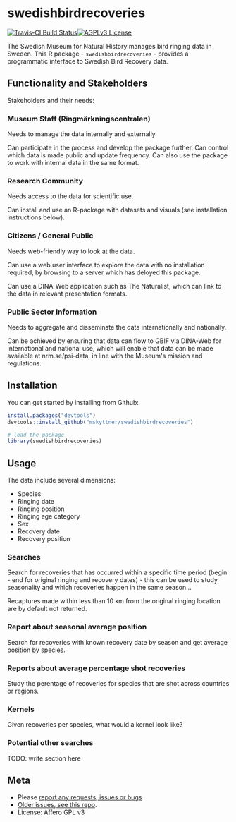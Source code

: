 
<!-- README.md is generated from README.Rmd. Please edit that file -->
swedishbirdrecoveries
=====================

[![Travis-CI Build Status](https://travis-ci.org/mskyttner/swedishbirdrecoveries.svg?branch=master)](https://travis-ci.org/mskyttner/swedishbirdrecoveries)[![AGPLv3 License](http://img.shields.io/badge/license-AGPLv3-blue.svg)](LICENSE)

The Swedish Museum for Natural History manages bird ringing data in Sweden. This R package - `swedishbirdrecoveries` - provides a programmatic interface to Swedish Bird Recovery data.

Functionality and Stakeholders
------------------------------

Stakeholders and their needs:

### Museum Staff (Ringmärkningscentralen)

Needs to manage the data internally and externally.

Can participate in the process and develop the package further. Can control which data is made public and update frequency. Can also use the package to work with internal data in the same format.

### Research Community

Needs access to the data for scientific use.

Can install and use an R-package with datasets and visuals (see installation instructions below).

### Citizens / General Public

Needs web-friendly way to look at the data.

Can use a web user interface to explore the data with no installation required, by browsing to a server which has deloyed this package.

Can use a DINA-Web application such as The Naturalist, which can link to the data in relevant presentation formats.

### Public Sector Information

Needs to aggregate and disseminate the data internationally and nationally.

Can be achieved by ensuring that data can flow to GBIF via DINA-Web for international and national use, which will enable that data can be made available at nrm.se/psi-data, in line with the Museum's mission and regulations.

Installation
------------

You can get started by installing from Github:

``` r
install.packages("devtools")
devtools::install_github("mskyttner/swedishbirdrecoveries")

# load the package
library(swedishbirdrecoveries)
```

Usage
-----

The data include several dimensions:

-   Species
-   Ringing date
-   Ringing position
-   Ringing age category
-   Sex
-   Recovery date
-   Recovery position

### Searches

Search for recoveries that has occurred within a specific time period (begin - end for original ringing and recovery dates) - this can be used to study seasonality and which recoveries happen in the same season...

Recaptures made within less than 10 km from the original ringing location are by default not returned.

### Report about seasonal average position

Search for recoveries with known recovery date by season and get average position by species.

### Reports about average percentage shot recoveries

Study the perentage of recoveries for species that are shot across countries or regions.

### Kernels

Given recoveries per species, what would a kernel look like?

### Potential other searches

TODO: write section here

Meta
----

-   Please [report any requests, issues or bugs](https://github.com/Naturhistoriska/swedishbirdrecoveries/issues) 
-   [Older issues, see this repo](https://github.com/mskyttner/swedishbirdrecoveries/issues).
-   License: Affero GPL v3

